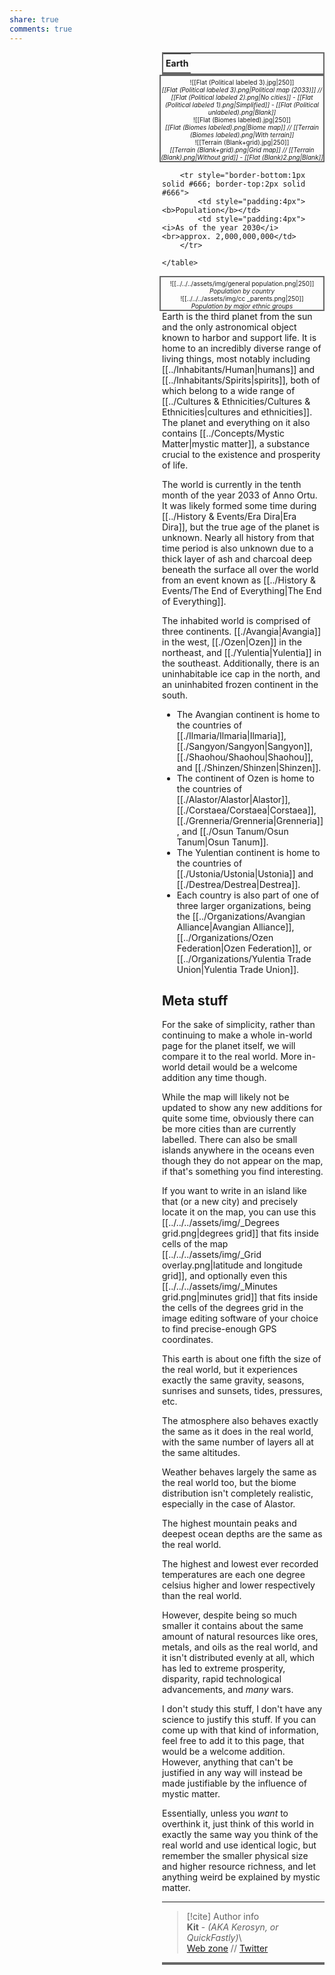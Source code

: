 ```yaml
---  
share: true  
comments: true  
---  
```

<div style="float:right; clear:right; width:260px; margin:0 0 0 14; border-collapse:collapse">  
  <table style="float:right; clear:right; width:260px; margin:0 0 0 14; border:2px solid #666; line-height:1.5; border-collapse:collapse; font-size:smaller">  
	<tr>  
		<th colspan="2" style="border-bottom:2px solid #666; font-size:larger; padding:4px; text-align:center">Earth</th>  
	</tr></table>  
  </div>  
  
 <span align="center" style="float:right; clear:right; width:260px; margin:0 0 0 14; padding:4 0 0 0; border:2px solid #666; border-collapse:collapse; font-size:10px">![[Flat (Political labeled 3).jpg|250]]<br><i>[[Flat (Political labeled 3).png|Political map (2033)]] // [[Flat (Political labeled 2).png|No cities]] - [[Flat (Political labeled 1).png|Simplified]] - [[Flat (Political unlabeled).png|Blank]]</i><br>![[Flat (Biomes labeled).jpg|250]]<br><i>[[Flat (Biomes labeled).png|Biome map]] // [[Terrain (Biomes labeled).png|With terrain]]</i><br>![[Terrain (Blank+grid).jpg|250]]<br><i>[[Terrain (Blank+grid).png|Grid map]] // [[Terrain (Blank).png|Without grid]] - [[Flat (Blank)2.png|Blank]]</i></span>  
  
  <div style="float:right; clear:right; width:260px; margin:0 0 0 14; border-collapse:collapse">  
    <table style="float:right; clear:right; width:260px; margin:0 0 0 14; border:2px solid #666; line-height:1.5; border-collapse:collapse; font-size:smaller">  
	  
		<tr style="border-bottom:1px solid #666; border-top:2px solid #666">  
			<td style="padding:4px"><b>Population</b></td>  
			<td style="padding:4px"><i>As of the year 2030</i><br>approx. 2,000,000,000</td>  
		</tr>  
	  
    </table>  
  </div>  
  
  <span align="center" style="float:right; clear:right; width:260px; margin:0 0 0 14; padding:4 0 0 0; border-right:2px solid #666; border:2px solid #666; border-collapse:collapse; font-size:10px">![[../../../assets/img/general population.png|250]]<br><i>Population by country</i><br>![[../../../assets/img/cc _parents.png|250]]<br><i>Population by major ethnic groups</i></span>  
  
Earth is the third planet from the sun and the only astronomical object known to harbor and support life. It is home to an incredibly diverse range of living things, most notably including [[../Inhabitants/Human|humans]] and [[../Inhabitants/Spirits|spirits]], both of which belong to a wide range of [[../Cultures & Ethnicities/Cultures & Ethnicities|cultures and ethnicities]]. The planet and everything on it also contains [[../Concepts/Mystic Matter|mystic matter]], a substance crucial to the existence and prosperity of life.  
  
The world is currently in the tenth month of the year 2033 of Anno Ortu. It was likely formed some time during [[../History & Events/Era Dira|Era Dira]], but the true age of the planet is unknown. Nearly all history from that time period is also unknown due to a thick layer of ash and charcoal deep beneath the surface all over the world from an event known as [[../History & Events/The End of Everything|The End of Everything]].  
  
The inhabited world is comprised of three continents. [[./Avangia|Avangia]] in the west, [[./Ozen|Ozen]] in the northeast, and [[./Yulentia|Yulentia]] in the southeast. Additionally, there is an uninhabitable ice cap in the north, and an uninhabited frozen continent in the south.  
	  
- The Avangian continent is home to the countries of [[./Ilmaria/Ilmaria|Ilmaria]], [[./Sangyon/Sangyon|Sangyon]], [[./Shaohou/Shaohou|Shaohou]], and [[./Shinzen/Shinzen|Shinzen]].  
- The continent of Ozen is home to the countries of [[./Alastor/Alastor|Alastor]], [[./Corstaea/Corstaea|Corstaea]], [[./Grenneria/Grenneria|Grenneria]], and [[./Osun Tanum/Osun Tanum|Osun Tanum]].  
- The Yulentian continent is home to the countries of [[./Ustonia/Ustonia|Ustonia]] and [[./Destrea/Destrea|Destrea]].  
- Each country is also part of one of three larger organizations, being the [[../Organizations/Avangian Alliance|Avangian Alliance]], [[../Organizations/Ozen Federation|Ozen Federation]], or [[../Organizations/Yulentia Trade Union|Yulentia Trade Union]].  
  
## Meta stuff  
  
For the sake of simplicity, rather than continuing to make a whole in-world page for the planet itself, we will compare it to the real world. More in-world detail would be a welcome addition any time though.  
  
While the map will likely not be updated to show any new additions for quite some time, obviously there can be more cities than are currently labelled. There can also be small islands anywhere in the oceans even though they do not appear on the map, if that's something you find interesting.  
  
If you want to write in an island like that (or a new city) and precisely locate it on the map, you can use this [[../../../assets/img/_Degrees grid.png|degrees grid]] that fits inside cells of the map [[../../../assets/img/_Grid overlay.png|latitude and longitude grid]], and optionally even this [[../../../assets/img/_Minutes grid.png|minutes grid]] that fits inside the cells of the degrees grid in the image editing software of your choice to find precise-enough GPS coordinates.  
  
This earth is about one fifth the size of the real world, but it experiences exactly the same gravity, seasons, sunrises and sunsets, tides, pressures, etc.  
  
The atmosphere also behaves exactly the same as it does in the real world, with the same number of layers all at the same altitudes.  
  
Weather behaves largely the same as the real world too, but the biome distribution isn't completely realistic, especially in the case of Alastor.  
  
The highest mountain peaks and deepest ocean depths are the same as the real world.  
  
The highest and lowest ever recorded temperatures are each one degree celsius higher and lower respectively than the real world.  
  
However, despite being so much smaller it contains about the same amount of natural resources like ores, metals, and oils as the real world, and it isn't distributed evenly at all, which has led to extreme prosperity, disparity, rapid technological advancements, and *many* wars.  
  
I don't study this stuff, I don't have any science to justify this stuff. If you can come up with that kind of information, feel free to add it to this page, that would be a welcome addition. However, anything that can't be justified in any way will instead be made justifiable by the influence of mystic matter.  
  
Essentially, unless you *want* to overthink it, just think of this world in exactly the same way you think of the real world and use identical logic, but remember the smaller physical size and higher resource richness, and let anything weird be explained by mystic matter.  
  
-----  
> [!cite] Author info  
> **Kit** - *(AKA Kerosyn, or QuickFastly)*\  
> [Web zone](https://kitabe.link) // [Twitter](https://twitter.com/Kerosyn_)